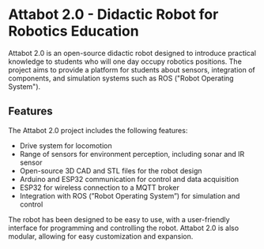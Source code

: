 # Attabot 2.0 - Didactic Robot for Robotics Education

Attabot 2.0 is an open-source didactic robot designed to introduce practical knowledge to students who will one day occupy robotics positions. The project aims to provide a platform for students about sensors, integration of components, and simulation systems such as ROS ("Robot Operating System").

## Features

The Attabot 2.0 project includes the following features:

- Drive system for locomotion
- Range of sensors for environment perception, including sonar and IR sensor
- Open-source 3D CAD and STL files for the robot design
- Arduino and ESP32 communication for control and data acquisition
- ESP32 for wireless connection to a MQTT broker
- Integration with ROS (”Robot Operating System”) for simulation and control

The robot has been designed to be easy to use, with a user-friendly interface for programming and controlling the robot. Attabot 2.0 is also modular, allowing for easy customization and expansion.
